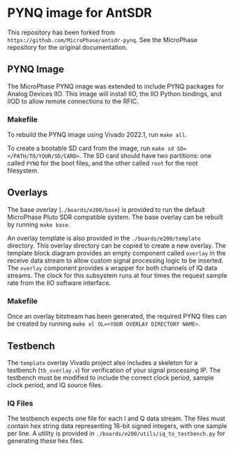 # PYNQ image for AntSDR

This repository has been forked from `https://github.com/MicroPhase/antsdr-pynq`.  See the MicroPhase repository for the original documentation.

## PYNQ Image

The MicroPhase PYNQ image was extended to include PYNQ packages for Analog Devices IIO.  This image will install IIO, the IIO Python bindings, and IIOD to allow remote connections to the RFIC.

### Makefile

To rebuild the PYNQ image using Vivado 2022.1, run `make all`.

To create a bootable SD card from the image, run `make sd SD=</PATH/TO/YOUR/SD/CARD>`.  The SD card should have two partitions: one called `PYNQ` for the boot files, and the other called `root` for the root filesystem.

## Overlays

The base overlay (`./boards/e200/base`) is provided to run the default MicroPhase Pluto SDR compatible system.  The base overlay can be rebuilt by running `make base`.

An overlay template is also provided in the `./boards/e200/template` directory.  This overlay directory can be copied to create a new overlay.  The template block diagram provides an empty component called `overlay` in the receive data stream to allow custom signal processing logic to be inserted.  The `overlay` component provides a wrapper for both channels of IQ data streams.  The clock for this subsystem runs at four times the request sample rate from the IIO software interface.  

### Makefile

Once an overlay bitstream has been generated, the required PYNQ files can be created by running `make ol OL=<YOUR OVERLAY DIRECTORY NAME>`.

## Testbench

The `template` overlay Vivado project also includes a skeleton for a testbench (`tb_overlay.v`) for verification of your signal processing IP.  The testbench must be modified to include the correct clock period, sample clock period, and IQ source files.

### IQ Files

The testbench expects one file for each I and Q data stream.  The files must contain hex string data representing 16-bit signed integers, with one sample per line.  A utility is provided in `./boards/e200/utils/iq_to_testbench.py` for generating these hex files.
